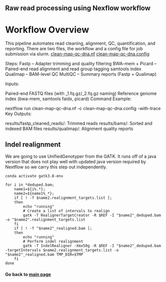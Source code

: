 ## Raw read processing using Nexflow workflow
# Workflow Overview
This pipeline automates read cleaning, alignment, QC, quantification, and reporting.
There are two files, the workflow and a config file for job submission via slurm.
[clean-map-qc-dna.nf](https://github.com/NathanaeldHerrera/Chipmunk-phylogenomics/blob/main/2.%20WGS%20Raw%20read%20Processing%2C%20Mapping%2C%20and%20QC/clean-map-qc-dna.nf)
[clean-map-qc-dna.config](https://github.com/NathanaeldHerrera/Chipmunk-phylogenomics/blob/main/2.%20WGS%20Raw%20read%20Processing%2C%20Mapping%2C%20and%20QC/clean-map-qc-dna.config)

Steps:
Fastp – Adapter trimming and quality filtering
BWA-mem + Picard – Paired-end read alignment and read group tagging
samtools index
Qualimap – BAM-level QC
MultiQC – Summary reports (Fastp + Qualimap)

Inputs:

Paired-end FASTQ files (with _1.fq.gz/_2.fq.gz naming)
Reference genome index (bwa-mem, samtools faidx, picard)
Command Example:

nextflow run clean-map-qc-dna.nf -c clean-map-qc-dna.config -with-trace
Key Outputs:

results/fastp_cleaned_reads/: Trimmed reads
results/bams/: Sorted and indexed BAM files
results/qualimap/: Alignment quality reports

## Indel realignment
We are going to use UnifiedGenotyper from the GATK. It runs off of a java version that does not play well with updated java version required by Nextflow so we carry this step out independently. 
```
conda activate gatk3.8-env

for i in *deduped.bam;
	name1=${i%.*};
	name2=${name1%_*};
	if [ ! -f $name2.realignment_targets.list ];              
	then
		echo "running"
		# Create a list of intervals to realign
		gatk -T RealignerTargetCreator -R $REF -I "$name2"_deduped.bam -o "$name2".realignment_targets.list
	fi
	if [ ! -f "$name2"_realigned.bam ];                      
	then
		echo "running"
		# Perform indel realignment
		gatk -T IndelRealigner -Xmx50g -R $REF -I "$name2"_deduped.bam -targetIntervals $name2.realignment_targets.list -o "$name2"_realigned.bam TMP_DIR=$TMP
	fi
done
```
#### Go back to [main page](https://github.com/NathanaeldHerrera/Chipmunk-phylogenomics/tree/main)
